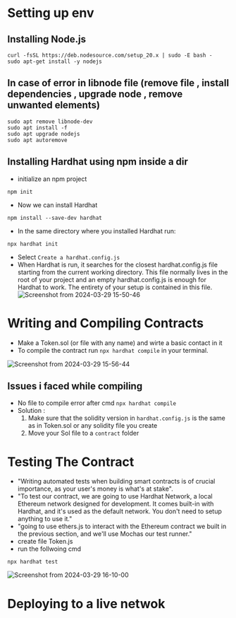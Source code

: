 # Setting up env

## Installing Node.js 
```
curl -fsSL https://deb.nodesource.com/setup_20.x | sudo -E bash -
sudo apt-get install -y nodejs
```
## In case of error in libnode file (remove file , install dependencies , upgrade node , remove unwanted elements)

```
sudo apt remove libnode-dev
sudo apt install -f
sudo apt upgrade nodejs
sudo apt autoremove
```

## Installing Hardhat using npm inside a dir 

- initialize an npm project
```
npm init
```
- Now we can install Hardhat
```
npm install --save-dev hardhat
```
- In the same directory where you installed Hardhat run:
```
npx hardhat init
```
- Select `Create a hardhat.config.js`
- When Hardhat is run, it searches for the closest hardhat.config.js file starting from the current working directory. This file normally lives in the root of your project and an empty hardhat.config.js is enough for Hardhat to work. The entirety of your setup is contained in this file.
![Screenshot from 2024-03-29 15-50-46](https://github.com/KRIISHSHARMA/test-hardhat/assets/86760658/ad0e2413-970d-452d-835d-01871ec21882)


# Writing and Compiling Contracts 
- Make a Token.sol (or file with any name) and wirte a basic contact in it
- To compile the contract run `npx hardhat compile` in your terminal.
  
![Screenshot from 2024-03-29 15-56-44](https://github.com/KRIISHSHARMA/test-hardhat/assets/86760658/72234f0d-8bd3-4370-876d-16eeed709d28)

## Issues i faced while compiling
 - No file to compile error after cmd `npx hardhat compile`
 - Solution :
    1. Make sure that the solidity version in `hardhat.config.js` is the same as in Token.sol or any solidity file you create
    2. Move your Sol file to a `contract` folder 

# Testing The Contract
- "Writing automated tests when building smart contracts is of crucial importance, as your user's money is what's at stake".
- "To test our contract, we are going to use Hardhat Network, a local Ethereum network designed for development. It comes built-in with Hardhat, and it's used as the default network. You don't need to setup anything to use it."
- "going to use ethers.js to interact with the Ethereum contract we built in the previous section, and we'll use Mochas our test runner."
- create file Token.js
- run the follwoing cmd
```
npx hardhat test
```
![Screenshot from 2024-03-29 16-10-00](https://github.com/KRIISHSHARMA/test-hardhat/assets/86760658/f70cb594-315c-48b2-aa5e-9f57ca1be1b5)

# Deploying to a live netwok
